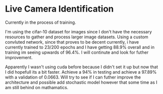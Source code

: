 # Live Camera Identification

Currently in the process of training. 

I'm using the cifar-10 dataset for images since I don't have the necessary resources to gather and process larger image datasets.
Using a custom convluted network, since that proves to be decent currently, i have currently trained to 23/200 epochs and I have getting 88.9% overall and in training im seeing upwards of 96.4%. I will continute and look for futher improvement. 

Apparently I wasn't using cuda before because I didn't set it up but now that I did hopefull its a bit faster. 
Achieve a 94% in testing and achieve a 97.89% with a validation of 0.0663. 
Will try to see if I can futher improve the architecture and possible add stochastic model however that some time as I am still behind on mathamatics.   
